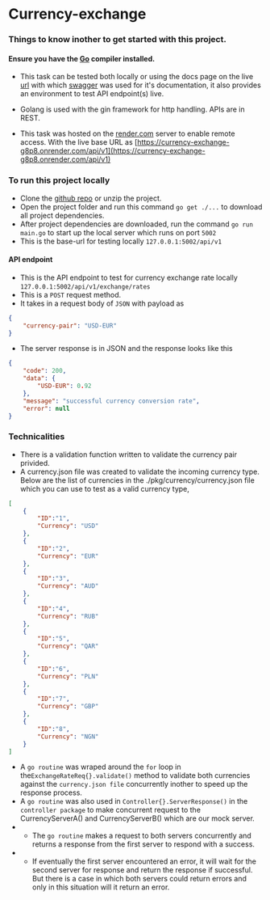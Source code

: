 # Currency-exchange

### Things to know inother to get started with this project.

#### Ensure you have the [Go](https://go.dev/doc/install) compiler installed.

- This task can be tested both locally or using the docs page on the live [url](https://currency-exchange-g8p8.onrender.com/api/v1/docs/index.html) with which [swagger](github.com/swaggo/gin-swagger) was used for it's documentation, it also provides an environment to test API endpoint(s) live.

- Golang is used with the gin framework for http handling. APIs are in REST.

- This task was hosted on the [render.com](https://render/com) server to enable remote access. With the live base URL as [https://currency-exchange-g8p8.onrender.com/api/v1](https://currency-exchange-g8p8.onrender.com/api/v1)

### To run this project locally
- Clone the [github repo](https://github.com/iqquee/currency-exchange) or unzip the project.
- Open the project folder and run this command `go get ./...` to download all project dependencies.
- After project dependencies are downloaded, run the command `go run main.go` to start up the local server which runs on port `5002`
- This is the base-url for testing locally `127.0.0.1:5002/api/v1`

#### API endpoint
- This is the API endpoint to test for currency exchange rate locally `127.0.0.1:5002/api/v1/exchange/rates`
- This is a `POST` request method.
- It takes in a request body of `JSON` with payload as 
```json
{
    "currency-pair": "USD-EUR"
}
```
- The server response is in JSON and the response looks like this
```json
{
    "code": 200,
    "data": {
        "USD-EUR": 0.92
    },
    "message": "successful currency conversion rate",
    "error": null
}
```
### Technicalities
- There is a validation function written to validate the currency pair privided.
- A currency.json file was created to validate the incoming currency type. Below are the list of currencies in the ./pkg/currency/currency.json file which you can use to test as a valid currency type,
```json
[
    {
        "ID":"1",
        "Currency": "USD" 
    },
    {
        "ID":"2",
        "Currency": "EUR"
    },
    {
        "ID":"3",
        "Currency": "AUD" 
    },
    {
        "ID":"4",
        "Currency": "RUB" 
    },
    {
        "ID":"5",
        "Currency": "QAR" 
    },
    {
        "ID":"6",
        "Currency": "PLN" 
    },
    {
        "ID":"7",
        "Currency": "GBP" 
    },
    {
        "ID":"8",
        "Currency": "NGN" 
    }
]
```
- A `go routine` was wraped around the `for` loop in the`ExchangeRateReq{}.validate()` method to validate both currencies against the `currency.json file` concurrently inother to speed up the response process.
- A `go routine` was also used in `Controller{}.ServerResponse()` in the `controller package` to make concurrent request to the CurrencyServerA() and CurrencyServerB() which are our mock server. 
- - The `go routine` makes a request to both servers concurrently and returns a response from the first server to respond with a success. 
- - If eventually the first server encountered an error, it will wait for the second server for response and return the response if successful. But there is a case in which both servers could return errors and only in this situation will it return an error.

